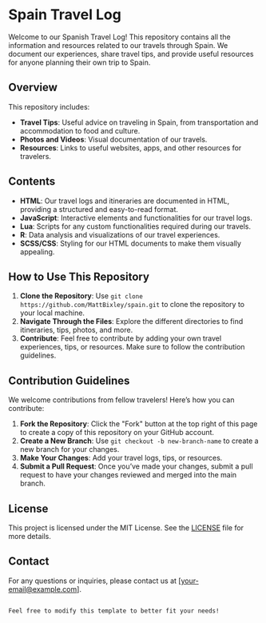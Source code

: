 # Spain Travel Log

Welcome to our Spanish Travel Log! This repository contains all the information and resources related to our travels through Spain. We document our experiences, share travel tips, and provide useful resources for anyone planning their own trip to Spain.

## Overview

This repository includes:


- **Travel Tips**: Useful advice on traveling in Spain, from transportation and accommodation to food and culture.
- **Photos and Videos**: Visual documentation of our travels.
- **Resources**: Links to useful websites, apps, and other resources for travelers.

## Contents

- **HTML**: Our travel logs and itineraries are documented in HTML, providing a structured and easy-to-read format.
- **JavaScript**: Interactive elements and functionalities for our travel logs.
- **Lua**: Scripts for any custom functionalities required during our travels.
- **R**: Data analysis and visualizations of our travel experiences.
- **SCSS/CSS**: Styling for our HTML documents to make them visually appealing.

## How to Use This Repository

1. **Clone the Repository**: Use `git clone https://github.com/MattBixley/spain.git` to clone the repository to your local machine.
2. **Navigate Through the Files**: Explore the different directories to find itineraries, tips, photos, and more.
3. **Contribute**: Feel free to contribute by adding your own travel experiences, tips, or resources. Make sure to follow the contribution guidelines.

## Contribution Guidelines

We welcome contributions from fellow travelers! Here’s how you can contribute:

1. **Fork the Repository**: Click the "Fork" button at the top right of this page to create a copy of this repository on your GitHub account.
2. **Create a New Branch**: Use `git checkout -b new-branch-name` to create a new branch for your changes.
3. **Make Your Changes**: Add your travel logs, tips, or resources.
4. **Submit a Pull Request**: Once you’ve made your changes, submit a pull request to have your changes reviewed and merged into the main branch.

## License

This project is licensed under the MIT License. See the [LICENSE](LICENSE) file for more details.

## Contact

For any questions or inquiries, please contact us at [your-email@example.com].

```

Feel free to modify this template to better fit your needs!
